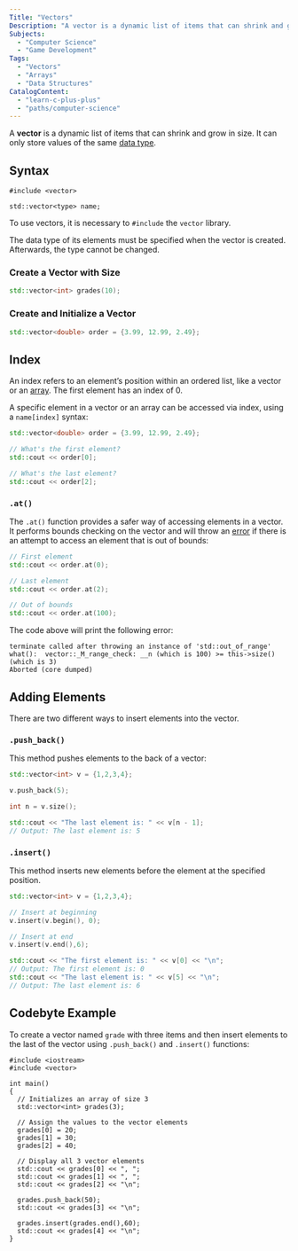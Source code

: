 ```yaml
---
Title: "Vectors"
Description: "A vector is a dynamic list of items that can shrink and grow in size."
Subjects:
  - "Computer Science"
  - "Game Development"
Tags:
  - "Vectors"
  - "Arrays"
  - "Data Structures"
CatalogContent:
  - "learn-c-plus-plus"
  - "paths/computer-science"
---
```


A **vector** is a dynamic list of items that can shrink and grow in size. It can only store values of the same [data type](https://www.codecademy.com/resources/docs/cpp/data-types).

## Syntax

```pseudo
#include <vector>

std::vector<type> name;
```

To use vectors, it is necessary to `#include` the `vector` library.

The data type of its elements must be specified when the vector is created. Afterwards, the type cannot be changed.

### Create a Vector with Size

```cpp
std::vector<int> grades(10);
```

### Create and Initialize a Vector

```cpp
std::vector<double> order = {3.99, 12.99, 2.49};
```

## Index

An index refers to an element’s position within an ordered list, like a vector or an [array](https://www.codecademy.com/resources/docs/cpp/arrays). The first element has an index of 0.

A specific element in a vector or an array can be accessed via index, using a `name[index]` syntax:

```cpp
std::vector<double> order = {3.99, 12.99, 2.49};

// What's the first element?
std::cout << order[0];

// What's the last element?
std::cout << order[2];
```

### `.at()`

The `.at()` function provides a safer way of accessing elements in a vector. It performs bounds checking on the vector and will throw an [error](https://www.codecademy.com/resources/docs/cpp/errors) if there is an attempt to access an element that is out of bounds:

```cpp
// First element
std::cout << order.at(0);

// Last element
std::cout << order.at(2);

// Out of bounds
std::cout << order.at(100);
```

The code above will print the following error:

```shell
terminate called after throwing an instance of 'std::out_of_range'
what():  vector::_M_range_check: __n (which is 100) >= this->size() (which is 3)
Aborted (core dumped)
```

## Adding Elements

There are two different ways to insert elements into the vector.

### `.push_back()`

This method pushes elements to the back of a vector:

```cpp
std::vector<int> v = {1,2,3,4};

v.push_back(5);

int n = v.size();

std::cout << "The last element is: " << v[n - 1];
// Output: The last element is: 5
```

### `.insert()`

This method inserts new elements before the element at the specified position.

```cpp
std::vector<int> v = {1,2,3,4};

// Insert at beginning
v.insert(v.begin(), 0);

// Insert at end
v.insert(v.end(),6);

std::cout << "The first element is: " << v[0] << "\n";
// Output: The first element is: 0
std::cout << "The last element is: " << v[5] << "\n";
// Output: The last element is: 6
```

## Codebyte Example

To create a vector named `grade` with three items and then insert elements to the last of the vector using `.push_back()` and `.insert()` functions:

```codebyte/cpp
#include <iostream>
#include <vector>

int main()
{
  // Initializes an array of size 3
  std::vector<int> grades(3);

  // Assign the values to the vector elements
  grades[0] = 20;
  grades[1] = 30;
  grades[2] = 40;

  // Display all 3 vector elements
  std::cout << grades[0] << ", ";
  std::cout << grades[1] << ", ";
  std::cout << grades[2] << "\n";

  grades.push_back(50);
  std::cout << grades[3] << "\n";

  grades.insert(grades.end(),60);
  std::cout << grades[4] << "\n";
}
```

